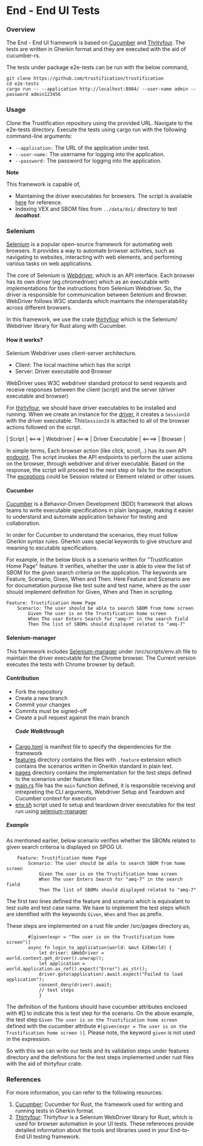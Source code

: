 # End - End UI Tests
### Overview
The End - End UI framework is based on [Cucumber](https://github.com/cucumber-rs/cucumber "Cucumber") and [Thrityfour](https://github.com/stevepryde/thirtyfour/tree/main/thirtyfour "Thrityfour"). The tests are written in Gherkin format and they are executed with the aid of cucumber-rs. 

The tests under package e2e-tests can be run with the below command,
```shell
git clone https://github.com/trustification/trustification
cd e2e-tests 
cargo run -- --application http://localhost:8084/ --user-name admin --password admin123456
```
### Usage
Clone the Trustification repository using the provided URL.
Navigate to the e2e-tests directory.
Execute the tests using cargo run with the following command-line arguments:
- `--application:` The URL of the application under test.
- `--user-name:` The username for logging into the application.
- `--password:`   The password for logging into the application.


**Note**

This framework is capable of,
- Maintaining the driver executables for browsers. The script is available [here](/src/scripts/env.sh) for reference.
- Indexing VEX and SBOM files from `../data/ds1/` directory to test ***localhost***.

### Selenium
[Selenium](https://www.selenium.dev/documentation/overview/ "Selenium") is a popular open-source framework for automating web browsers. It provides a way to automate browser activities, such as navigating to websites, interacting with web elements, and performing various tasks on web applications.

The core of Selenium is [Webdriver](https://www.selenium.dev/documentation/webdriver/ "Webdriver"), which is an API interface. Each browser has its own driver (eg.chromedriver) which as an executable with implementations for the instructions from Selenium Webdriver. So, the driver is responsible for communication between Selenium and Browser. WebDriver follows W3C standards which maintains the interoperatability across different browsers.

In this framework, we use the crate [thirtyfour](https://github.com/stevepryde/thirtyfour "thirtyfour") which is the Selenium/ Webdriver library for Rust along with Cucumber.

#### How it works?
Selenium Webdriver uses client-server architecture. 
 - Client: The local machine which has the script 
 - Server: Driver executable and Browser
 
WebDriver uses W3C webdriver standard protocol to send requests and receive responses between the client (script) and the server (driver executable and browser)

For [thirtyfour](https://github.com/stevepryde/thirtyfour "thirtyfour"), we should have driver executables to be installed and running. When we create an instance for the [driver](https://github.com/stevepryde/thirtyfour/blob/86bd74c02bb850213f3199378d17bc9b2bf5afe8/thirtyfour/src/webdriver.rs#L110 "driver"), it creates a `SessionId` with the driver executable. This`SessionId` is attached to all of the browser actions followed on the script. 

   |  Script | <===> | Webdriver | <===> | Driver Executable | <====> | Browser |

In simple terms, Each browser action (like click, scroll,..) has its own API [endpoint](https://github.com/jonhoo/fantoccini/blob/c6e3a4513c9375c223f5c85e95ca69ad724c2ada/src/session.rs#L40 "endpoints").  The script invokes the API endpoints to perform the user actions on the browser, through webdriver and driver executable. Based on the response, the script will proceed to the next step or fails for the exception. The [exceptions](https://github.com/jonhoo/fantoccini/blob/main/src/error.rs "exceptions") could be Session related or Element related or other issues.

#### Cucumber
[Cucumber](https://cucumber.io/docs/guides/overview/ "Cucumber") is a Behavior-Driven Development (BDD) framework that allows teams to write executable specifications in plain language, making it easier to understand and automate application behavior for testing and collaboration.

In order for Cucumber to understand the scenarios, they must follow Gherkin syntax rules. Gherkin uses special keywords to give structure and meaning to excutable specifications. 

For example, in the below block is a scenario written for "Trustification Home Page" feature. It verifies, whether the user is able to view the list of SBOM for the given search criteria on the application. The keywords are Feature, Scenario, Given, When and Then. Here Feature and Scenario are for documetation purpose like test suite and test name, where as the user should implement definition for Given, When and Then in scripting.

    Feature: Trustification Home Page
        Scenario: The user should be able to search SBOM from home screen
            Given The user is on the Trustification home screen
            When The user Enters Search for "amq-7" in the search field
            Then The list of SBOMs should displayed related to "amq-7"

#### Selenium-manager
This framework includes [Selenium-manager](https://www.selenium.dev/documentation/selenium_manager/ "Selenium-manager") under /src/scripts/env.sh file to maintain the driver executable for the Chrome browser. The Current version executes the tests with Chrome browser by default.

#### Contribution
- Fork the repository
- Create a new branch
- Commit your changes
- Commits must be signed-off 
- Create a pull request against the main branch
  ##### Code Walkthrough
 - [Cargo.toml](./Cargo.toml) is manifest file to specify the dependencies for the framework
 - [features](./tests/features) directory contains the files with `.feature` extension which contains the scenarios written in Gherkin standard in plain text.
  - [pages](/src/pages) directory contains the implementation for the test steps defined to the scenarios under feature files. 
  - [main.rs](/src/main.rs) file has the `main` function defined, it is responsible receiving and intrepreting the CLI arguments,  Webdriver Setup and Teardown and Cucumber context for execution
  - [env.sh](/src/scripts/env.sh) script used to setup and teardown driver executables for the test run using [selenium-manager](https://github.com/SeleniumHQ/selenium/tree/trunk/rust "selenium-manager")
  ##### Example
  As mentioned earlier, below scenario verifies whether the SBOMs related to given search criteroa is displayed on SPOG UI. 

```
    Feature: Trustification Home Page
        Scenario: The user should be able to search SBOM from home screen
            Given The user is on the Trustification home screen
            When The user Enters Search for "amq-7" in the search field
            Then The list of SBOMs should displayed related to "amq-7"
```

The first two lines defined the feature and scenario which is equivalant to test suite and test case name. We have to implement the test steps which are identified with the keywords `Given`, `When` and `Then` as prefix.

These steps are implemented on a rust file under /src/pages directory as,

```
		#[given(expr = "The user is on the Trustification home screen")]
		async fn login_to_application(world: &mut E2EWorld) {
			let driver: &WebDriver = world.context.get_driver().unwrap();
			let application = world.application.as_ref().expect("Error").as_str();
			driver.goto(application).await.expect("Failed to load application");
			consent_deny(driver).await;
			// test steps
			}
```

The definition of the funtions should have cucumber attributes enclosed with #[] to indicate this is test step for the scenario. On the above example, the test step `Given The user is on the Trustification home screen` defined with the cucumber attribute `#[given(expr = The user is on the Trustification home screen )]`. Please note, the keyword `given` is not used in the expression.

So with this we can write our tests and its validation steps under features directory and the definitions for the test steps implemented under rust files with the aid of thirtyfour crate. 

### References
For more information, you can refer to the following resources:

1. [Cucumber](https://github.com/cucumber-rs/cucumber "Cucumber"): Cucumber for Rust, the framework used for writing and running tests in Gherkin format.
2.  [Thirtyfour](https://github.com/stevepryde/thirtyfour/tree/main/thirtyfour "Thirtyfour"): Thirtyfour is a Selenium WebDriver library for Rust, which is used for browser automation in your UI tests.
These references provide detailed information about the tools and libraries used in your End-to-End UI testing framework.